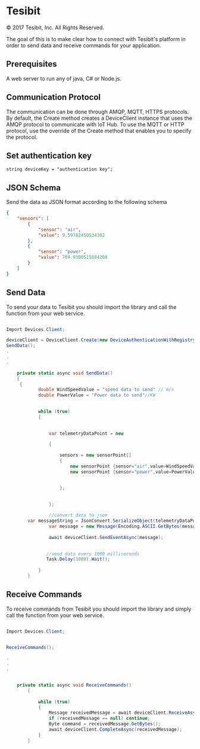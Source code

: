 # Tesibit

© 2017 Tesibit, Inc. All Rights Reserved.

The goal of this is to make clear how to connect with Tesibit's platform in order to send data and receive commands for your application.

## Prerequisites

A web server to run any of java, C# or Node.js.

## Communication Protocol

The communication can be done through AMQP, MQTT, HTTPS protocols. By default, the Create method creates a DeviceClient instance that uses the AMQP protocol to communicate with IoT Hub. To use the MQTT or HTTP protocol, use the override of the Create method that enables you to specify the protocol.

## Set authentication key
```
string deviceKey = "authentication key";
```
## JSON Schema

Send the data as JSON format according to the following schema

```JSON
{
	"sensors": [
		{
			"sensor": "air",
			"value": 9.59782450534302
		},
		{
			"sensor": "power",
			"value": 709.9300515884208
		}
	]
}

```
## Send Data

To send your data to Tesibit you should import the library and call the function from your web service.

```C#

Import Devices.Client;

deviceClient = DeviceClient.Create(new DeviceAuthenticationWithRegistrySymmetricKey("device_name", deviceKey));
SendData();
.
.
.

	private static async void SendData()
    {
     {
            double WindSpeedValue = "speed data to send" // m/s
            double PowerValue = "Power data to send"//KW
            

            while (true)
            {
               

                var telemetryDataPoint = new

                {
                    
                    sensors = new sensorPoint[]
                    {
                        new sensorPoint {sensor="air",value=WindSpeedValue },
                        new sensorPoint {sensor="power",value=PowerValue }


                    },
                    
                    
                };

                //convert data to json
		var messageString = JsonConvert.SerializeObject(telemetryDataPoint);
                var message = new Message(Encoding.ASCII.GetBytes(messageString));
                
                await deviceClient.SendEventAsync(message);
                

               //send data every 1000 milliseconds
               Task.Delay(1000).Wait();
                
            }
        }
```
## Receive Commands

To receive commands from Tesibit you should import the library and simply call the function from your web service.
```C#

Import Devices.Client;


ReceiveCommands();

.
.
.


	private static async void ReceiveCommands()
        {
            
            while (true)
            {
                Message receivedMessage = await deviceClient.ReceiveAsync();
                if (receivedMessage == null) continue;                
                Byte command = receivedMessage.GetBytes();
                await deviceClient.CompleteAsync(receivedMessage);
            }
        }
```
